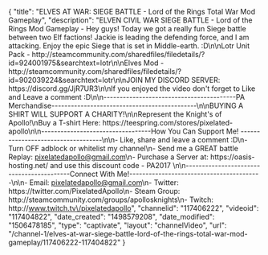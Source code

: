 {
    "title": "ELVES AT WAR: SIEGE BATTLE - Lord of the Rings Total War Mod Gameplay",
    "description": "ELVEN CIVIL WAR SIEGE BATTLE - Lord of the Rings Mod Gameplay - Hey guys!  Today we got a really fun Siege battle between two Elf factions! Jackie is leading the defending force, and I am attacking. Enjoy the epic Siege that is set in Middle-earth. :D\n\nLotr Unit Pack - http:\/\/steamcommunity.com\/sharedfiles\/filedetails\/?id=924001975&searchtext=lotr\n\nElves Mod - http:\/\/steamcommunity.com\/sharedfiles\/filedetails\/?id=902039224&searchtext=lotr\n\nJOIN MY DISCORD SERVER: https:\/\/discord.gg\/JjR7UR3\n\nIf you enjoyed the video don't forget to Like and Leave a comment :D\n\n-----------------------------------------PA Merchandise---------------------------------------------\n\nBUYING A SHIRT WILL SUPPORT A CHARITY!\n\nRepresent the Knight's of Apollo!\nBuy a T-shirt Here: https:\/\/teespring.com\/stores\/pixelated-apollo\n\n----------------------------------How You Can Support Me! -----------------------------------\n\n- Like, share and leave a comment :D\n- Turn OFF adblock or whitelist my channel\n- Send me a GREAT battle Replay: pixelatedapollo@gmail.com\n- Purchase a Server at: https:\/\/oasis-hosting.net\/ and use this discount code - PA2017 \n\n------------------------------------------Connect With Me!-----------------------------------------\n\n- Email: pixelatedapollo@gmail.com\n- Twitter: https:\/\/twitter.com\/PixelatedApollo\n- Steam Group:  http:\/\/steamcommunity.com\/groups\/apollosknights\n- Twitch: http:\/\/www.twitch.tv\/pixelatedapollo",
    "channelid": "117406222",
    "videoid": "117404822",
    "date_created": "1498579208",
    "date_modified": "1506478185",
    "type": "captivate",
    "layout": "channelVideo",
    "url": "\/channel-1\/elves-at-war-siege-battle-lord-of-the-rings-total-war-mod-gameplay\/117406222-117404822"
}